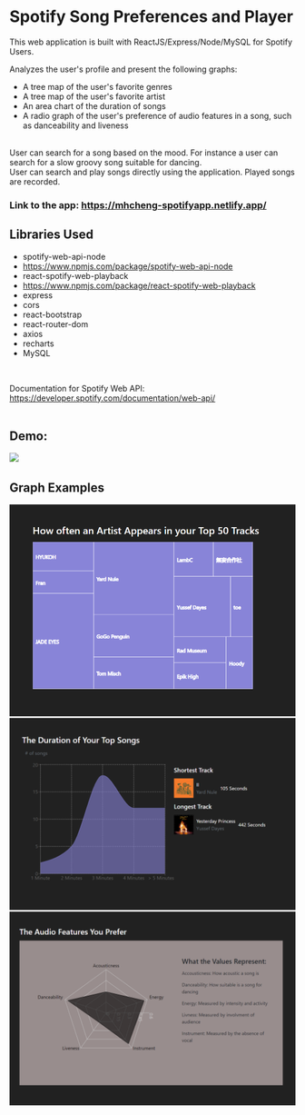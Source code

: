 # Spotify Song Preferences and Player

This web application is built with ReactJS/Express/Node/MySQL for Spotify Users. <br>

Analyzes the user's profile and present the following graphs:
* A tree map of the user's favorite genres
* A tree map of the user's favorite artist
* An area chart of the duration of songs
* A radio graph of the user's preference of audio features in a song, such as danceability and liveness

<br>User can search for a song based on the mood. For instance a user can search for a slow groovy song suitable for dancing.
<br>User can search and play songs directly using the application. Played songs are recorded.<br>
### Link to the app: https://mhcheng-spotifyapp.netlify.app/ <br>
## Libraries Used
* spotify-web-api-node
* https://www.npmjs.com/package/spotify-web-api-node
* react-spotify-web-playback
* https://www.npmjs.com/package/react-spotify-web-playback
* express
* cors
* react-bootstrap
* react-router-dom
* axios
* recharts
* MySQL
<br>

Documentation for Spotify Web API: https://developer.spotify.com/documentation/web-api/ <br><br>

## Demo: <br>
<img src="https://media.giphy.com/media/pzyO7MbpWp0lb72W5Z/giphy.gif" width="650">
<br>

## Graph Examples
<img src= "https://github.com/mhcheng1/Meng-Hsin_Cheng/blob/main/Spotify-Project/demo/graph3.png" width="650">
<img src= "https://github.com/mhcheng1/Meng-Hsin_Cheng/blob/main/Spotify-Project/demo/graph2.png" width="650">
<img src= "https://github.com/mhcheng1/Meng-Hsin_Cheng/blob/main/Spotify-Project/demo/graph1.png" width="650">
